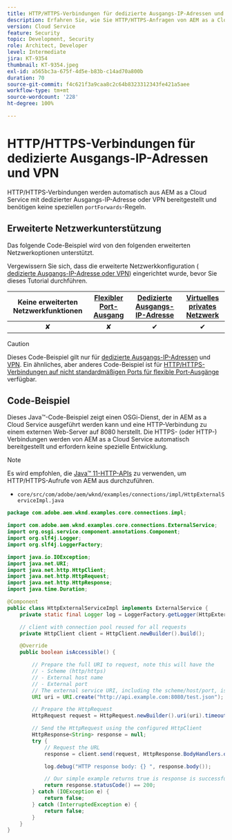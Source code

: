 ```yaml
---
title: HTTP/HTTPS-Verbindungen für dedizierte Ausgangs-IP-Adressen und VPN
description: Erfahren Sie, wie Sie HTTP/HTTPS-Anfragen von AEM as a Cloud Service zu externen Web-Diensten für dedizierte Ausgangs-IP-Adressen und VPN ausführen
version: Cloud Service
feature: Security
topic: Development, Security
role: Architect, Developer
level: Intermediate
jira: KT-9354
thumbnail: KT-9354.jpeg
exl-id: a565bc3a-675f-4d5e-b83b-c14ad70a800b
duration: 70
source-git-commit: f4c621f3a9caa8c2c64b8323312343fe421a5aee
workflow-type: tm+mt
source-wordcount: '228'
ht-degree: 100%

---
```


# HTTP/HTTPS-Verbindungen für dedizierte Ausgangs-IP-Adressen und VPN

HTTP/HTTPS-Verbindungen werden automatisch aus AEM as a Cloud Service mit dedizierter Ausgangs-IP-Adresse oder VPN bereitgestellt und benötigen keine speziellen `portForwards`-Regeln.

## Erweiterte Netzwerkunterstützung

Das folgende Code-Beispiel wird von den folgenden erweiterten Netzwerkoptionen unterstützt.

Vergewissern Sie sich, dass die erweiterte Netzwerkkonfiguration ([ dedizierte Ausgangs-IP-Adresse oder VPN](../advanced-networking.md#advanced-networking)) eingerichtet wurde, bevor Sie dieses Tutorial durchführen.

| Keine erweiterten Netzwerkfunktionen | [Flexibler Port-Ausgang](../flexible-port-egress.md) | [Dedizierte Ausgangs-IP-Adresse](../dedicated-egress-ip-address.md) | [Virtuelles privates Netzwerk](../vpn.md) |
|:-----:|:-----:|:------:|:---------:|
| ✘ | ✘ | ✔ | ✔ |

>[!CAUTION]
>
> Dieses Code-Beispiel gilt nur für [dedizierte Ausgangs-IP-Adressen](../dedicated-egress-ip-address.md) und [VPN](../vpn.md). Ein ähnliches, aber anderes Code-Beispiel ist für [HTTP/HTTPS-Verbindungen auf nicht standardmäßigen Ports für flexible Port-Ausgänge](./http-on-non-standard-ports-flexible-port-egress.md) verfügbar.

## Code-Beispiel

Dieses Java™-Code-Beispiel zeigt einen OSGi-Dienst, der in AEM as a Cloud Service ausgeführt werden kann und eine HTTP-Verbindung zu einem externen Web-Server auf 8080 herstellt. Die HTTPS- (oder HTTP-) Verbindungen werden von AEM as a Cloud Service automatisch bereitgestellt und erfordern keine spezielle Entwicklung.

>[!NOTE]
> Es wird empfohlen, die [Java™ 11-HTTP-APIs](https://docs.oracle.com/en/java/javase/11/docs/api/java.net.http/java/net/http/package-summary.html) zu verwenden, um HTTP/HTTPS-Aufrufe von AEM aus durchzuführen.

+ `core/src/com/adobe/aem/wknd/examples/connections/impl/HttpExternalServiceImpl.java`

```java
package com.adobe.aem.wknd.examples.core.connections.impl;

import com.adobe.aem.wknd.examples.core.connections.ExternalService;
import org.osgi.service.component.annotations.Component;
import org.slf4j.Logger;
import org.slf4j.LoggerFactory;

import java.io.IOException;
import java.net.URI;
import java.net.http.HttpClient;
import java.net.http.HttpRequest;
import java.net.http.HttpResponse;
import java.time.Duration;

@Component
public class HttpExternalServiceImpl implements ExternalService {
    private static final Logger log = LoggerFactory.getLogger(HttpExternalServiceImpl.class);

    // client with connection pool reused for all requests
    private HttpClient client = HttpClient.newBuilder().build();

    @Override
    public boolean isAccessible() {

        // Prepare the full URI to request, note this will have the
        // - Scheme (http/https)
        // - External host name
        // - External port
        // The external service URI, including the scheme/host/port, is defined in code, rather than in Cloud Manager portForwards rules.
        URI uri = URI.create("http://api.example.com:8080/test.json");

        // Prepare the HttpRequest
        HttpRequest request = HttpRequest.newBuilder().uri(uri).timeout(Duration.ofSeconds(2)).build();

        // Send the HttpRequest using the configured HttpClient
        HttpResponse<String> response = null;
        try {
            // Request the URL
            response = client.send(request, HttpResponse.BodyHandlers.ofString());

            log.debug("HTTP response body: {} ", response.body());

            // Our simple example returns true is response is successful! (200 status code)
            return response.statusCode() == 200;
        } catch (IOException e) {
            return false;
        } catch (InterruptedException e) {
            return false;
        }
    }
}
```
